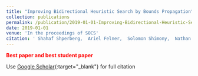 ```yaml
---
title: "Improving Bidirectional Heuristic Search by Bounds Propagation"
collection: publications
permalink: /publication/2019-01-01-Improving-Bidirectional-Heuristic-Search-by-Bounds-Propagation
date: 2019-01-01
venue: 'In the proceedings of SOCS'
citation: ' Shahaf Shperberg,  Ariel Felner,  Solomon Shimony,  Nathan Sturtevant,  Avi Hayoun, &quot;Improving Bidirectional Heuristic Search by Bounds Propagation.&quot; In the proceedings of SOCS, 2019.'
---
```

<span style="color:red"> **Best paper and best student paper** </span>

Use [Google Scholar](https://scholar.google.com/scholar?q=Improving+Bidirectional+Heuristic+Search+by+Bounds+Propagation){:target="_blank"} for full citation
